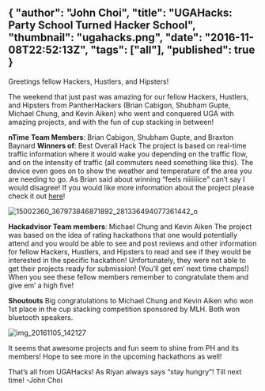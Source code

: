 {
  "author": "John Choi",
  "title": "UGAHacks: Party School Turned Hacker School",
  "thumbnail": "ugahacks.png",
  "date": "2016-11-08T22:52:13Z",
  "tags": ["all"],
  "published": true
}
---
Greetings fellow Hackers, Hustlers, and Hipsters!

The weekend that just past was amazing for our fellow Hackers, Hustlers, and Hipsters from PantherHackers (Brian Cabigon, Shubham Gupte, Michael Chung, and Kevin Aiken) who went and conquered UGA with amazing projects, and with the fun of cup stacking in between!

**nTime**
**Team Members**: Brian Cabigon, Shubham Gupte, and Braxton Baynard
**Winners of**: Best Overall Hack
The project is based on real-time traffic information where it would wake you depending on the traffic flow, and on the intensity of traffic (all commuters need something like this). The device even goes on to show the weather and temperature of the area you are needing to go.
As Brian said about winning “feels niiiiiiice” can’t say I would disagree!
If you would like more information about the project please check it out [here](https://devpost.com/software/ntime)!

![15002360_367973846871892_281336494077361442_o](http://imgur.com/z9lYsRv.jpg)

**Hackadvisor**
**Team members**: Michael Chung and Kevin Aiken
The project was based on the idea of rating hackathons that one would potentially attend and you would be able to see and post reviews and other information for fellow Hackers, Hustlers, and Hipsters to read and see if they would be interested in the specific hackathon!
Unfortunately, they were not able to get their projects ready for submission! (You’ll get em’ next time champs!)
When you see these fellow members remember to congratulate them and give em’ a high five!

**Shoutouts**
Big congratulations to Michael Chung and Kevin Aiken who won 1st place in the cup stacking competition sponsored by MLH. Both won bluetooth speakers.

![img_20161105_142127](http://imgur.com/aYquDeo.jpg)

It seems that awesome projects and fun seem to shine from PH and its members! Hope to see more in the upcoming hackathons as well!

That’s all from UGAHacks! As Riyan always says “stay hungry”! Till next time!
-John Choi
